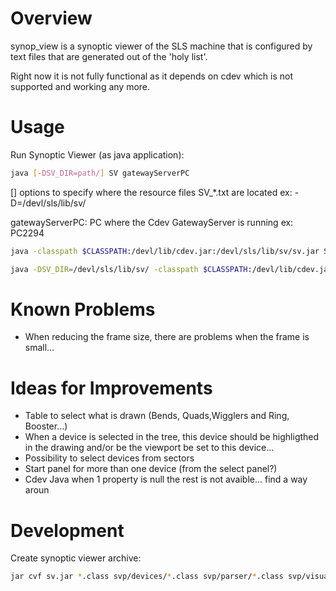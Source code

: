 # Overview
synop_view is a synoptic viewer of the SLS machine that is configured by text files that are generated out of the 'holy list'.

Right now it is not fully functional as it depends on cdev which is not supported and working any more.


# Usage

Run Synoptic Viewer (as java application):

```bash
java [-DSV_DIR=path/] SV gatewayServerPC
```
[]                 options to specify where the resource files SV_*.txt are located
                   ex: -D=/devl/sls/lib/sv/

gatewayServerPC:   PC where the Cdev GatewayServer is running
                   ex: PC2294


```bash
java -classpath $CLASSPATH:/devl/lib/cdev.jar:/devl/sls/lib/sv/sv.jar SV pc2294
```

```bash									 
java -DSV_DIR=/devl/sls/lib/sv/ -classpath $CLASSPATH:/devl/lib/cdev.jar:/devl/sls/lib/sv/sv.jar SV pc2294
```									 

# Known Problems
* When reducing the frame size, there are problems when the frame is small...

# Ideas for Improvements
* Table to select what is drawn (Bends, Quads,Wigglers and Ring, Booster...)
* When a device is selected in the tree, this device should be highligthed in the drawing
  and/or be the viewport be set to this device...
* Possibility to select devices from sectors
* Start panel for more than one device  (from the select panel?)
* Cdev Java when 1 property is null the rest is not avaible... find a way aroun


# Development
Create synoptic viewer archive:

```bash
jar cvf sv.jar *.class svp/devices/*.class svp/parser/*.class svp/visual/*.class svp/visual/tree/*.class sls.jpg
```
